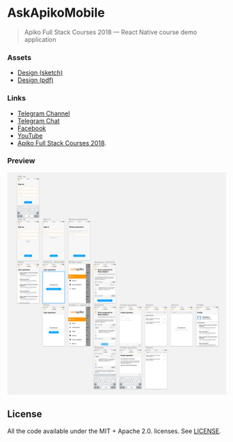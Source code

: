# AskApikoMobile

> Apiko Full Stack Courses 2018 — React Native course demo application

### Assets
- [Design (sketch)](design/AskApikoMobile.sketch)
- [Design (pdf)](design/AskApikoMobile.pdf)

### Links
- [Telegram Channel](https://t.me/TernopilJS)
- [Telegram Chat](https://t.me/joinchat/DSZpeUK5B4G8Ol4cc8_3eQ)
- [Facebook](https://www.facebook.com/TernopilJS/)
- [YouTube](https://www.youtube.com/c/ternopiljs)
- [Apiko Full Stack Courses 2018](https://www.youtube.com/watch?v=EuaRppDfbwA&index=0&list=PLov7F_02Cb0SB9MGWGvR7EQ22tiM_XJS9).


### Preview
![AskApikoMobile design artboards](design/Artboards.png)

## License
All the code available under the MIT + Apache 2.0. licenses. See [LICENSE](LICENSE).
